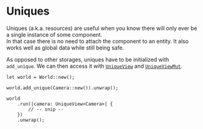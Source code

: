 # Uniques

Uniques (a.k.a. resources) are useful when you know there will only ever be a single instance of some component.  
In that case there is no need to attach the component to an entity. It also works well as global data while still being safe.

As opposed to other storages, uniques have to be initialized with `add_unique`. We can then access it with [`UniqueView`](https://docs.rs/shipyard/0.5.0/shipyard/struct.UniqueView.html) and [`UniqueViewMut`](https://docs.rs/shipyard/0.5.0/shipyard/struct.UniqueViewMut.html).

```rust, noplaypen
let world = World::new();

world.add_unique(Camera::new()).unwrap();

world
    .run(|camera: UniqueView<Camera>| {
        // -- snip --
    })
    .unwrap();
```
